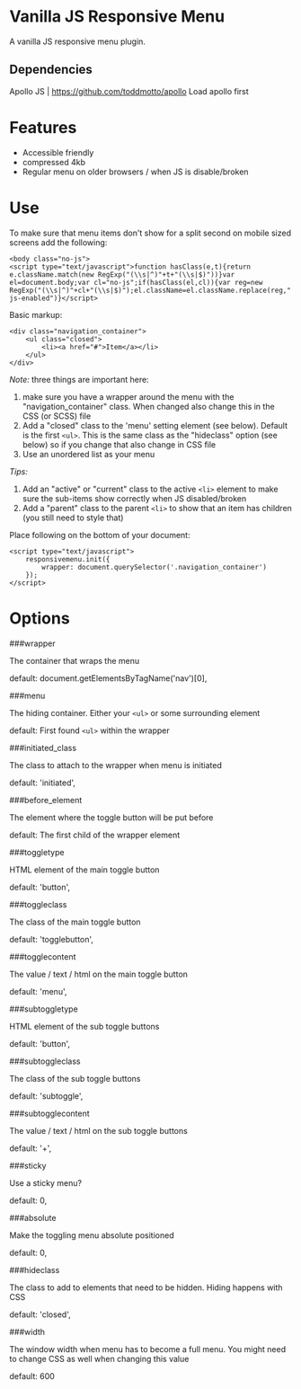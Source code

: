 Vanilla JS Responsive Menu
==========================

A vanilla JS responsive menu plugin.

Dependencies
------------
Apollo JS | https://github.com/toddmotto/apollo
Load apollo first

Features
========

* Accessible friendly
* compressed 4kb
* Regular menu on older browsers / when JS is disable/broken

Use
===

To make sure that menu items don't show for a split second on mobile sized screens add the following:

```
<body class="no-js">
<script type="text/javascript">function hasClass(e,t){return e.className.match(new RegExp("(\\s|^)"+t+"(\\s|$)"))}var el=document.body;var cl="no-js";if(hasClass(el,cl)){var reg=new RegExp("(\\s|^)"+cl+"(\\s|$)");el.className=el.className.replace(reg," js-enabled")}</script>
```

Basic markup:

```
<div class="navigation_container">
    <ul class="closed">
        <li><a href="#">Item</a></li>
    </ul>
</div>
```

*Note:* three things are important here:

1.  make sure you have a wrapper around the menu with the "navigation_container" class. When changed also change this in the CSS (or SCSS) file
2.  Add a "closed" class to the 'menu' setting element (see below). Default is the first `<ul>`. This is the same class as the "hideclass" option (see below) so if you change that also change in CSS file
3.  Use an unordered list as your menu

*Tips:*
1.  Add an "active" or "current" class to the active `<li>` element to make sure the sub-items show correctly when JS disabled/broken
2.  Add a "parent" class to the parent `<li>` to show that an item has children (you still need to style that)

Place following on the bottom of your document:

```
<script type="text/javascript">
    responsivemenu.init({
        wrapper: document.querySelector('.navigation_container')
    });
</script>
```

Options
=======

###wrapper

The container that wraps the menu

default: document.getElementsByTagName('nav')[0],

###menu

The hiding container. Either your `<ul>` or some surrounding element

default: First found `<ul>` within the wrapper

###initiated_class

The class to attach to the wrapper when menu is initiated

default: 'initiated',

###before_element

The element where the toggle button will be put before

default: The first child of the wrapper element

###toggletype

HTML element of the main toggle button

default: 'button',

###toggleclass

The class of the main toggle button

default: 'togglebutton',

###togglecontent

The value / text / html on the main toggle button

default: 'menu',

###subtoggletype

HTML element of the sub toggle buttons

default: 'button',

###subtoggleclass

The class of the sub toggle buttons

default: 'subtoggle',

###subtogglecontent

The value / text / html on the sub toggle buttons

default: '+',

###sticky

Use a sticky menu?

default: 0,

###absolute

Make the toggling menu absolute positioned

default: 0,

###hideclass

The class to add to elements that need to be hidden. Hiding happens with CSS

default: 'closed',

###width

The window width when menu has to become a full menu. You might need to change CSS as well when changing this value

default: 600